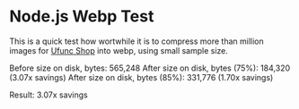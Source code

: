# Node.js Webp Test

This is a quick test how wortwhile it is to compress more than million images for [Ufunc Shop](https://ufunc.com) into webp, using small sample size.

Before size on disk, bytes: 565,248
After size on disk, bytes (75%): 184,320 (3.07x savings)
After size on disk, bytes (85%): 331,776 (1.70x savings)

Result: 3.07x savings
